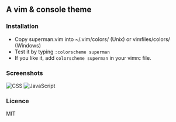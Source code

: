 A vim & console theme
---

### Installation

* Copy superman.vim into ~/.vim/colors/ (Unix) or vimfiles/colors/ (Windows)
* Test it by typing `:colorscheme superman`
* If you like it, add `colorscheme superman` in your vimrc file.

### Screenshots

![CSS](https://raw.github.com/tristen/superman/master/screenshots/css.png)
![JavaScript](https://raw.github.com/tristen/superman/master/screenshots/js.png)

### Licence

MIT
